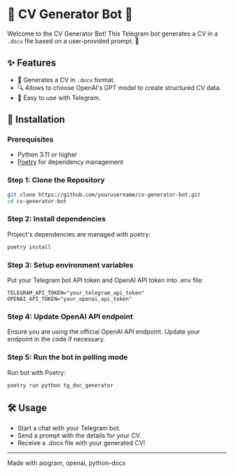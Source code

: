 # 📄 CV Generator Bot 🤖

Welcome to the CV Generator Bot! This Telegram bot generates a CV in a `.docx` file based on a user-provided prompt. 🌟

## ✨ Features

- 📝 Generates a CV in `.docx` format.
- 🔍 Allows to choose OpenAI's GPT model to create structured CV data.
- 💬 Easy to use with Telegram.

## 🚀 Installation

### Prerequisites

- Python 3.11 or higher
- [Poetry](https://python-poetry.org/) for dependency management

### Step 1: Clone the Repository

```sh
git clone https://github.com/yourusername/cv-generator-bot.git
cd cv-generator-bot
```

### Step 2: Install dependencies
Project's dependencies are managed with poetry: 

```sh
poetry install 
```

### Step 3: Setup environment variables
Put your Telegram bot API token and OpenAI API token into .env file:

```.env
TELEGRAM_API_TOKEN="your_telegram_api_token"
OPENAI_API_TOKEN="your_openai_api_token"
```

### Step 4: Update OpenAI API endpoint
Ensure you are using the official OpenAI API endpoint. Update your endpoint in the code if necessary.

### Step 5: Run the bot in polling mode
Run bot with Poetry: 

```sh
poetry run python tg_doc_generator
```

## 🛠️ Usage
- Start a chat with your Telegram bot.
- Send a prompt with the details for your CV.
- Receive a .docx file with your generated CV!

---------------
Made with aiogram, openai, python-docx
